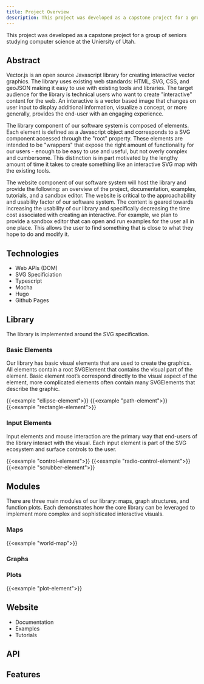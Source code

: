 ```yaml
---
title: Project Overview
description: This project was developed as a capstone project for a group of seniors studying computer science at the Uniersity of Utah.
---
```


This project was developed as a capstone project for a group of seniors studying computer science at the Uniersity of Utah.

## Abstract

Vector.js is an open source Javascript library for creating interactive vector graphics. The library uses existing web standards: HTML, SVG, CSS, and geoJSON making it easy to use with existing tools and libraries. The target audience for the library is technical users who want to create "interactive" content for the web. An interactive is a vector based image that changes on user input to display additional information, visualize a concept, or more generally, provides the end-user with an engaging experience.

The library component of our software system is composed of elements. Each element is defined as a Javascript object and corresponds to a SVG component accessed through the "root" property. These elements are intended to be "wrappers" that expose the right amount of functionality for our users - enough to be easy to use and useful, but not overly complex and cumbersome. This distinction is in part motivated by the lengthy amount of time it takes to create something like an interactive SVG map with the existing tools.

The website component of our software system will host the library and provide the following: an overview of the project, documentation, examples, tutorials, and a sandbox editor. The website is critical to the approachability and usability factor of our software system. The content is geared towards increasing the usability of our library and specifically decreasing the time cost associated with creating an interactive. For example, we plan to provide a sandbox editor that can open and run examples for the user all in one place. This allows the user to find something that is close to what they hope to do and modify it.

## Technologies

- Web APIs (DOM)
- SVG Specificiation
- Typescript
- Mocha
- Hugo
- Github Pages

## Library

The library is implemented around the SVG specification.

### Basic Elements

Our library has basic visual elements that are used to create the graphics. All elements contain a root SVGElement that contains the visual part of the element. Basic element root’s correspond directly to the visual aspect of the element, more complicated elements often contain many SVGElements that describe the graphic.

{{<example "ellipse-element">}}
{{<example "path-element">}}
{{<example "rectangle-element">}}

### Input Elements

Input elements and mouse interaction are the primary way that end-users of the library interact with the visual. Each input element is part of the SVG ecosystem and surface controls to the user.

{{<example "control-element">}}
{{<example "radio-control-element">}}
{{<example "scrubber-element">}}

## Modules

There are three main modules of our library: maps, graph structures, and function plots. Each demonstrates how the core library can be leveraged to implement more complex and sophisticated interactive visuals.

### Maps

{{<example "world-map">}}

### Graphs

### Plots

{{<example "plot-element">}}

## Website

- Documentation
- Examples
- Tutorials

## API

## Features
